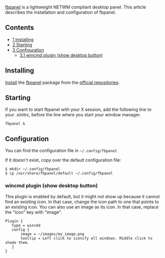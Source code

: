 [fbpanel](http://aanatoly.github.io/fbpanel/) is a lightweight NETWM compliant desktop panel. This article describes the installation and configuration of fbpanel.

## Contents

*   [1 Installing](#Installing)
*   [2 Starting](#Starting)
*   [3 Configuration](#Configuration)
    *   [3.1 wincmd plugin (show desktop button)](#wincmd_plugin_.28show_desktop_button.29)

## Installing

[Install](/index.php/Install "Install") the [fbpanel](https://aur.archlinux.org/packages/fbpanel/) package from the [official repositories](/index.php/Official_repositories "Official repositories").

## Starting

If you want to start fbpanel with your X session, add the following line to your .xinitrc, before the line where you start your window manager.

```
fbpanel &

```

## Configuration

You can find the configuration file in `~/.config/fbpanel`

If it doesn't exist, copy over the default configuration file:

```
$ mkdir ~/.config/fbpanel
$ cp /usr/share/fbpanel/default ~/.config/fbpanel

```

### wincmd plugin (show desktop button)

This plugin is enabled by default, but it might not show up because it cannot find an existing icon. In that case, change the icon path to one that points to an existing icon. You can also use an image as its icon. In that case, replace the "icon" key with "image".

```
Plugin {
   type = wincmd
   config {
       image = ~/images/my_image.png
       tooltip = Left click to iconify all windows. Middle click to shade them.
   }
}

```